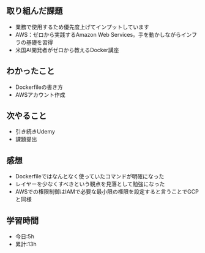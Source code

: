 ## 取り組んだ課題
- 業務で使用するため優先度上げてインプットしています
- AWS：ゼロから実践するAmazon Web Services。手を動かしながらインフラの基礎を習得
- 米国AI開発者がゼロから教えるDocker講座
## わかったこと
- Dockerfileの書き方
- AWSアカウント作成
## 次やること
- 引き続きUdemy
- 課題提出

## 感想
- Dockerfileではなんとなく使っていたコマンドが明確になった
- レイヤーを少なくすべきという観点を見落として勉強になった
- AWSでの権限制御はIAMで必要な最小限の権限を設定すると言うことでGCPと同様
## 学習時間
- 今日:5h
- 累計:13h